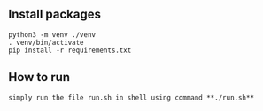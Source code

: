 
## Install packages

```
python3 -m venv ./venv
. venv/bin/activate
pip install -r requirements.txt
```

## How to run

```
simply run the file run.sh in shell using command **./run.sh**
```
